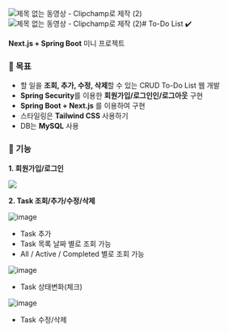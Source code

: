 ![제목 없는 동영상 - Clipchamp로 제작 (2)](https://github.com/user-attachments/assets/0be0637f-d971-4ab9-ace1-95ddac8bbc14)![제목 없는 동영상 - Clipchamp로 제작 (2)](https://github.com/user-attachments/assets/6738b351-cb42-4de8-aa8e-ba3287610c1b)# To-Do List ✔️

**Next.js + Spring Boot** 미니 프로젝트

### 🎯 목표

- 할 일을 **조회, 추가, 수정, 삭제**할 수 있는 CRUD To-Do List 웹 개발
- **Spring Security**를 이용한 **회원가입/로그인인/로그아웃** 구현
- **Spring Boot + Next.js** 를 이용하여 구현
- 스타일링은 **Tailwind CSS** 사용하기
- DB는 **MySQL** 사용

### 📱 기능

**1. 회원가입/로그인**

![](https://velog.velcdn.com/images/cscom000/post/dcd40c87-9063-4450-8d6d-752a8ff81f07/image.gif)

**2. Task 조회/추가/수정/삭제**

![image](https://github.com/user-attachments/assets/d307f2c5-9b51-4291-924c-50272c00aa66)

- Task 추가
- Task 목록 날짜 별로 조회 가능
- All / Active / Completed 별로 조회 가능

![image](https://github.com/user-attachments/assets/b7c20283-bf1d-407c-8082-fe1c88911695)

- Task 상태변화(체크)

![image](https://github.com/user-attachments/assets/da1dd7a2-386f-4907-81c8-b4c7f8d60c8b)


- Task 수정/삭제
